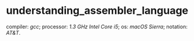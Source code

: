 # understanding_assembler_language

compiler: _gcc_;
processor: _1.3 GHz Intel Core i5_;
os: _macOS Sierra_;
notation: _AT&T_.
